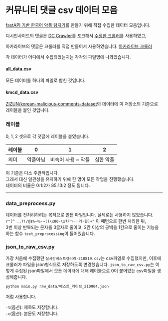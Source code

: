 # 커뮤니티 댓글 csv 데이터 모음

[fastAPI 기반 한국어 악플 탐지기](https://github.com/Team-M1/korean-malicious-comments-api)를 만들기 위해 직접 수집한 데이터 모음입니다.



디시인사이드의 댓글은 [DC Crawler](https://github.com/seunghyukcho/dc-crawler)를 포크해서 [수정한 크롤러](https://github.com/Team-M1/dc-crawler)를 사용하였고,

아카라이브의 댓글은 크롤러를 직접 만들어서 사용하였습니다. [아카라이브 크롤러](https://github.com/Bing-su/arcalive-crawler-python)

각 데이터가 어디에서 수집되었는지는 각각의 파일명에 나와있습니다.



#### all_data.csv

모든 데이터를 하나의 파일로 합친 것입니다.



#### kmcd_data.csv

[ZIZUN/korean-malicious-comments-dataset](https://github.com/ZIZUN/korean-malicious-comments-dataset)의 데이터에 이 저장소의 기준으로 레이블을 붙인 것입니다.





### 레이블

0, 1, 2 셋으로 각 댓글에 레이블을 붙였습니다.

| 레이블 | 0        | 1                  | 2         |
| ------ | -------- | ------------------ | --------- |
| 의미   | 악플아님 | 비속어 사용 ~ 악플 | 심한 악플 |

이 기준은 다소 주관적입니다.  
그래서 대신 일관성을 유지하기 위해 한 명이 모든 작업을 진행했습니다.  
데이터의 비율은 0:1:2가 85:13:2 정도 됩니다.



------



###  data_preprocess.py

데이터를 전처리하려는 목적으로 만든 파일입니다. 실제로는 사용하지 않았습니다.  
`r"[^ .,?!/@$%~％·∼()\x00-\x7Fㄱ-ㅣ가-힣]+"` 이 패턴으로 한번 처리한 뒤,  
3번 이상 반복되는 문자를 3글자로 줄이고, 2칸 이상의 공백을 1칸으로 줄이는 기능을 하는 함수 `text_preprocessing`이 들어있습니다.





### json_to_raw_csv.py

가장 처음에 수집했던 `실시간베스트갤러리-210819.csv`는 csv파일로 수집했지만, 이후에 크롤러가 파일을 json형식으로 저장하도록 변경했습니다. `json_to_raw_csv.py`는 이렇게 수집된 json파일에서 모든 데이터에 대해 레이블으로 0이 붙어있는 csv파일을 생성해줍니다.



```py
python main.py raw_data/베스트_라이브_210904.json
```

처럼 사용합니다.

`-t`(옵션): 제목도 저장합니다.  
`-c`(옵션): 본문도 저장합니다. 